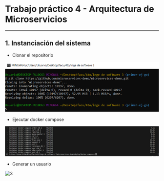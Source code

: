 # Trabajo práctico 4 - Arquitectura de Microservicios
---
## 1. Instanciación del sistema

- Clonar el repositorio

![1](cloning_repo.png)

- Ejecutar docker compose

![2](docker-compose-up.png)

- Generar un usuario

![3](3.png)



